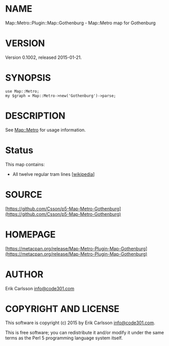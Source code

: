 # NAME

Map::Metro::Plugin::Map::Gothenburg - Map::Metro map for Gothenburg

# VERSION

Version 0.1002, released 2015-01-21.

# SYNOPSIS

    use Map::Metro;
    my $graph = Map::Metro->new('Gothenburg')->parse;

# DESCRIPTION

See [Map::Metro](https://metacpan.org/pod/Map::Metro) for usage information.

# Status

This map contains:

- All twelve regular tram lines \[[wikipedia](https://en.wikipedia.org/wiki/Gothenburg_tram_network)\]

# SOURCE

[https://github.com/Csson/p5-Map-Metro-Gothenburg](https://github.com/Csson/p5-Map-Metro-Gothenburg)

# HOMEPAGE

[https://metacpan.org/release/Map-Metro-Plugin-Map-Gothenburg](https://metacpan.org/release/Map-Metro-Plugin-Map-Gothenburg)

# AUTHOR

Erik Carlsson <info@code301.com>

# COPYRIGHT AND LICENSE

This software is copyright (c) 2015 by Erik Carlsson <info@code301.com>.

This is free software; you can redistribute it and/or modify it under
the same terms as the Perl 5 programming language system itself.

